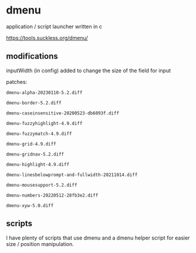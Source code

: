 # dmenu

application / script launcher written in c

https://tools.suckless.org/dmenu/


## modifications

inputWidth (in config) added to change the size of the field for input

patches:

    dmenu-alpha-20230110-5.2.diff

    dmenu-border-5.2.diff

    dmenu-caseinsensitive-20200523-db6093f.diff

    dmenu-fuzzyhighlight-4.9.diff

    dmenu-fuzzymatch-4.9.diff

    dmenu-grid-4.9.diff

    dmenu-gridnav-5.2.diff

    dmenu-highlight-4.9.diff

    dmenu-linesbelowprompt-and-fullwidth-20211014.diff

    dmenu-mousesupport-5.2.diff

    dmenu-numbers-20220512-28fb3e2.diff

    dmenu-xyw-5.0.diff

## scripts

I have plenty of scripts that use dmenu and 
a dmenu helper script for easier size / position manipulation.
